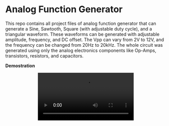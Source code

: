 # Analog Function Generator 

This repo contains all project files of analog function generator that can generate a Sine, Sawtooth, Square (with adjustable duty cycle), and a triangular waveform. These waveforms can be generated with adjustable amplitude, frequency, and DC offset. The Vpp can vary from 2V to 12V, and the frequency can be changed from 20Hz to 20kHz. The whole circuit was generated using only the analog electronics components like Op-Amps, transistors, resistors, and capacitors. 

**Demostration**

<p align="center">
  <video src='https://user-images.githubusercontent.com/81417619/200161653-c288d599-2055-4e25-9d5f-1a4bdeb08a34.mp4'/>
</p>
